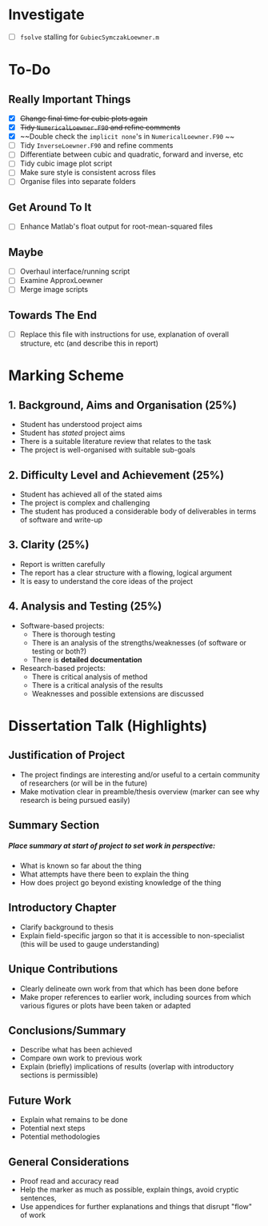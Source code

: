 # Investigate 
- [ ] `fsolve` stalling for `GubiecSymczakLoewner.m`
# To-Do
## Really Important Things
- [x] ~~Change final time for cubic plots again~~  
- [x] ~~Tidy `NumericalLoewner.F90` and refine comments~~
- [x] ~~Double check the `implicit none`'s in `NumericalLoewner.F90` ~~ 
- [ ] Tidy `InverseLoewner.F90` and refine comments
- [ ] Differentiate between cubic and quadratic, forward and inverse, etc 
- [ ] Tidy cubic image plot script 
- [ ] Make sure style is consistent across files 
- [ ] Organise files into separate folders 
## Get Around To It
- [ ] Enhance Matlab's float output for root-mean-squared files 
## Maybe 
- [ ] Overhaul interface/running script 
- [ ] Examine ApproxLoewner 
- [ ] Merge image scripts 
## Towards The End
- [ ] Replace this file with instructions for use, explanation of overall structure, etc (and describe this in report) 
# Marking Scheme
## 1. Background, Aims and Organisation (25%)
* Student has understood project aims
* Student has _stated_ project aims
* There is a suitable literature review that relates to the task
* The project is well-organised with suitable sub-goals
## 2. Difficulty Level and Achievement (25%)
* Student has achieved all of the stated aims
* The project is complex and challenging
* The student has produced a considerable body of deliverables in terms of software and write-up
## 3. Clarity (25%)
* Report is written carefully
* The report has a clear structure with a flowing, logical argument
* It is easy to understand the core ideas of the project
## 4. Analysis and Testing (25%)
* Software-based projects:
    * There is thorough testing
    * There is an analysis of the strengths/weaknesses (of software or testing or both?)
    * There is **detailed documentation**
* Research-based projects:
    * There is critical analysis of method
    * There is a critical analysis of the results
    * Weaknesses and possible extensions are discussed
# Dissertation Talk (Highlights)
## Justification of Project
* The project findings are interesting and/or useful to a certain community of researchers (or will be in the future)
* Make motivation clear in preamble/thesis overview (marker can see why research is being pursued easily)
## Summary Section
##### Place summary at start of project to set work in perspective:
* What is known so far about the thing
* What attempts have there been to explain the thing
* How does project go beyond existing knowledge of the thing
## Introductory Chapter
* Clarify background to thesis
* Explain field-specific jargon so that it is accessible to non-specialist (this will be used to gauge understanding)
## Unique Contributions
* Clearly delineate own work from that which has been done before
* Make proper references to earlier work, including sources from which various figures or plots have been taken or adapted
## Conclusions/Summary
* Describe what has been achieved
* Compare own work to previous work
* Explain (briefly) implications of results (overlap with introductory sections is permissible)
## Future Work
* Explain what remains to be done
* Potential next steps
* Potential methodologies
## General Considerations
* Proof read and accuracy read
* Help the marker as much as possible, explain things, avoid cryptic sentences,
* Use appendices for further explanations and things that disrupt "flow" of work


